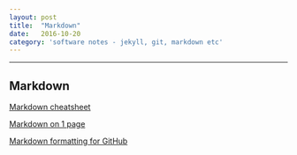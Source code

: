 ```yaml
---
layout: post
title:  "Markdown"
date:   2016-10-20
category: 'software notes - jekyll, git, markdown etc'
---
```



---
**Markdown**
---




<a href="https://github.com/adam-p/markdown-here/wiki/Markdown-Cheatsheet#hr">Markdown cheatsheet</a>

<a href="http://packetlife.net/media/library/16/Markdown.pdf">Markdown on 1 page</a>

<a href="https://help.github.com/categories/writing-on-github/">Markdown formatting for GitHub</a>


